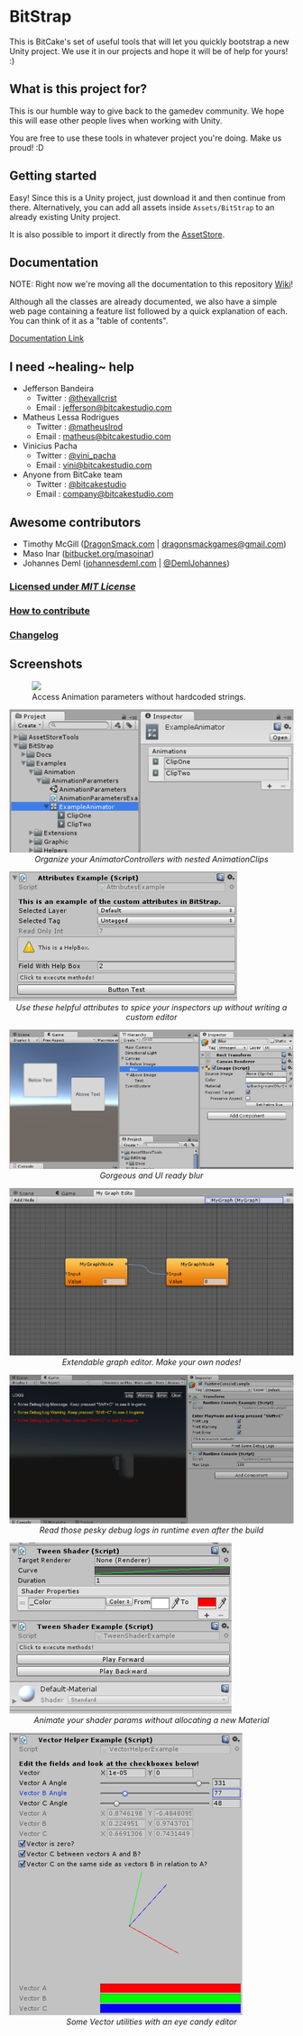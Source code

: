 # BitStrap

This is BitCake's set of useful tools that will let you quickly bootstrap a new Unity project.
We use it in our projects and hope it will be of help for yours! :)

## What is this project for?

This is our humble way to give back to the gamedev community.
We hope this will ease other people lives when working with Unity.

You are free to use these tools in whatever project you're doing. Make us proud! :D

## Getting started

Easy! Since this is a Unity project, just download it and then continue from there.
Alternatively, you can add all assets inside `Assets/BitStrap` to an already existing Unity project.

It is also possible to import it directly from the [AssetStore](https://www.assetstore.unity3d.com/en/#!/content/51416).

## Documentation

NOTE: Right now we're moving all the documentation to this repository [Wiki](https://github.com/bitcake/bitstrap/wiki)!

Although all the classes are already documented, we also have a simple web page
containing a feature list followed by a quick explanation of each. You can think
of it as a "table of contents".

[Documentation Link](https://docs.google.com/document/d/1LzsjBetzXnpR-nto8zqYLRxRvjW_DcPP_zOH-stSWVA/pub)

## I need ~healing~ help

* Jefferson Bandeira
    * Twitter : [@thevallcrist](https://twitter.com/thevallcrist)
    * Email   : jefferson@bitcakestudio.com
* Matheus Lessa Rodrigues
    * Twitter : [@matheuslrod](https://twitter.com/matheuslrod)
    * Email   : matheus@bitcakestudio.com
* Vinicius Pacha
    * Twitter : [@vini_pacha](https://twitter.com/vini_pacha)
    * Email   : vini@bitcakestudio.com
* Anyone from BitCake team
    * Twitter : [@bitcakestudio](https://twitter.com/bitcakestudio)
    * Email   : company@bitcakestudio.com

## Awesome contributors

* Timothy McGill ([DragonSmack.com](http://dragonsmack.com) | dragonsmackgames@gmail.com)
* Maso Inar ([bitbucket.org/masoinar](https://bitbucket.org/masoinar/))
* Johannes Deml ([johannesdeml.com](http://johannesdeml.com) | [@DemlJohannes](https://twitter.com/DemlJohannes))

### [Licensed under _MIT License_](LICENSE)

### [How to contribute](CONTRIBUTING.md)

### [Changelog](Assets/BitStrap/Documentation/Changelog.txt)

## Screenshots

<style type="text/css">
   img + em { display: block; text-align: center;}
</style>

<figure>
  <img src="{{site.url}}/Assets/AssetStoreTools/ScreenShots/Screenshot_AnimationParameters.png" />
  <figcaption>Access Animation parameters without hardcoded strings.</figcaption>
</figure>

![](Assets/AssetStoreTools/ScreenShots/Screenshot_AnimatorEditor.png)
*Organize your AnimatorControllers with nested AnimationClips*

![](Assets/AssetStoreTools/ScreenShots/Screenshot_Attributes.png)
*Use these helpful attributes to spice your inspectors up without writing a custom editor*

![](Assets/AssetStoreTools/ScreenShots/Screenshot_BackgroundBlur.png)
*Gorgeous and UI ready blur*

![](Assets/AssetStoreTools/ScreenShots/Screenshot_GraphEditor.png)
*Extendable graph editor. Make your own nodes!*

![](Assets/AssetStoreTools/ScreenShots/Screenshot_RuntimeConsole.png)
*Read those pesky debug logs in runtime even after the build*

![](Assets/AssetStoreTools/ScreenShots/Screenshot_TweenShader.png)
*Animate your shader params without allocating a new Material*

![](Assets/AssetStoreTools/ScreenShots/Screenshot_VectorHelperExample.png)
*Some Vector utilities with an eye candy editor*
